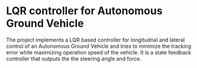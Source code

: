 # LQR controller for Autonomous Ground Vehicle

The project implements a LQR based controller for longitudnal and lateral control of an Autonomous Ground Vehicle and tries to minimize the tracking error while maximizing operation speed of the vehicle.
It is a state feedback controller that outputs the the steering angle and force.
